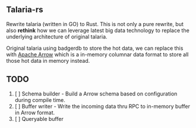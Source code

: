 ## Talaria-rs

Rewrite talaria (written in GO) to Rust. This is not only a pure rewrite,
but also **rethink** how we can leverage latest big data technology to replace the underlying architecture of original
talaria.

Original talaria using badgerdb to store the hot data, we can replace this
with [Apache Arrow](https://arrow.apache.org/) which is a in-memory columnar data format to store all those hot data in
memory instead.

## TODO

1) [ ] Schema builder - Build a Arrow schema based on configuration during compile time.
2) [ ] Buffer writer - Write the incoming data thru RPC to in-memory buffer in Arrow format.
3) [ ] Queryable buffer